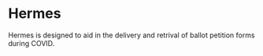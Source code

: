 # Hermes
Hermes is designed to aid in the delivery and retrival of ballot petition forms during COVID. 
